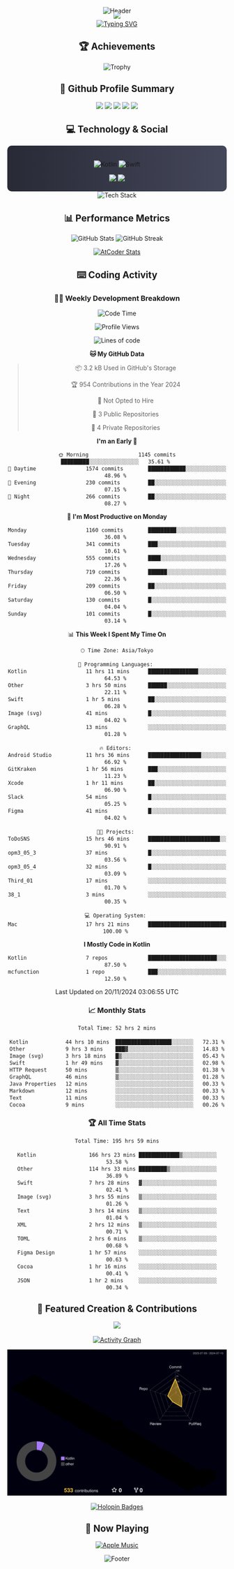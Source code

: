 <div align="center">
  
![Header](https://capsule-render.vercel.app/api?type=waving&color=gradient&customColorList=12&height=300&section=header&text=Welcome%20to%20Batapii's%20Universe&fontSize=50&animation=fadeIn&fontAlignY=40&desc=Android%20Developer%20|%20Kotlin%20LOVE%20)

<div style="margin-top: -20px;">
  <img src="https://readme-typing-svg.herokuapp.com/?lines=Crafting+Android+Experiences;Building+Tomorrow's+Apps+Today;Always+Learning,+Always+Growing&font=Fira%20Code&center=true&width=440&height=45&color=f75c7e&vCenter=true&size=22&pause=1000">
</div>

<a href="https://git.io/typing-svg">
  <img src="https://readme-typing-svg.demolab.com?font=Fira+Code&weight=600&size=28&duration=4000&pause=1000&center=true&vCenter=true&width=800&lines=Hey+there!+I'm+Batapii+%F0%9F%91%8B;Android+Developer+from+Japan+%F0%9F%87%AF%F0%9F%87%B5" alt="Typing SVG" />
</a>

## 🏆 Achievements

![Trophy](https://github-profile-trophy.vercel.app/?username=batapii&theme=onestar&no-frame=true&no-bg=true&column=8&rank=SSS,SS,S,AAA,AA,A,B,C&margin-w=10&margin-h=10)

## 🎯 Github Profile Summary

<div align="center">
  <img src="http://github-profile-summary-cards.vercel.app/api/cards/profile-details?username=batapii&theme=radical" />
  <img src="http://github-profile-summary-cards.vercel.app/api/cards/repos-per-language?username=batapii&theme=radical" />
  <img src="http://github-profile-summary-cards.vercel.app/api/cards/most-commit-language?username=batapii&theme=radical" />
  <img src="http://github-profile-summary-cards.vercel.app/api/cards/stats?username=batapii&theme=radical" />
  <img src="http://github-profile-summary-cards.vercel.app/api/cards/productive-time?username=batapii&theme=radical" />
</div>

## 💻 Technology & Social

<div align="center" style="background: linear-gradient(to right, #282A36, #44475A); padding: 20px; border-radius: 10px;">

![Kotlin](https://img.shields.io/badge/Kotlin-98.3%25-0095D5?style=for-the-badge&logo=kotlin&logoColor=white&labelColor=282A36)
![Swift](https://img.shields.io/badge/Swift-1.7%25-FA7343?style=for-the-badge&logo=swift&logoColor=white&labelColor=282A36)

<div style="margin-top: 15px">
<a href="https://github.com/batapii"><img src="https://img.shields.io/github/followers/batapii?style=for-the-badge&logo=github&label=Follow&color=ff6e96&labelColor=282A36"/></a>
<a href="https://twitter.com/batapii3939"><img src="https://img.shields.io/twitter/follow/batapii?style=for-the-badge&logo=twitter&color=1DA1F2&labelColor=282A36&label=Follow"/></a>
</div>

</div>

<div align="center">
<img src="https://github-readme-tech-stack.vercel.app/api/cards?title=Tech+Stack&align=center&titleAlign=center&fontSize=20&lineHeight=10&lineCount=4&theme=github_dark&width=800&bg=%230D1117&badge=%23161B22&border=%2321262D&titleColor=%2358A6FF&line1=kotlin%2Ckotlin%2C0095D5%3Bandroid%2Candroid%2C00ff00%3Bjetpackcompose%2Cjetpack%2C4285F4%3B&line2=swift%2Cswift%2CFA7343%3Bfirebase%2Cfirebase%2CFFCA28%3Bgithub%2Cgithub%2C181717%3B&line3=typescript%2Ctypescript%2C3178C6%3Bgraphql%2Cgraphql%2CE10098%3Bsupabase%2Csupabase%2C3FCF8E%3B&line4=gradle%2Cgradle%2C02303A%3Bgitkraken%2Cgitkraken%2C179287%3Bpostman%2Cpostman%2CFF6C37%3B" alt="Tech Stack" />
</div>

## 📊 Performance Metrics

<div align="center">

![GitHub Stats](https://github-readme-stats.vercel.app/api?username=batapii&show_icons=true&theme=radical&hide_border=true&bg_color=0D1117)
![GitHub Streak](https://github-readme-streak-stats.herokuapp.com/?user=batapii&theme=radical&hide_border=true&background=0D1117)

[![AtCoder Stats](https://atcoder-readme-stats.vercel.app/stats/batapii3939?theme=dark&show_history=5&width=495)](https://github.com/iwbc-mzk/atcoder-readme-stats)

</div>

## ⌨️ Coding Activity

### 👨‍💻 Weekly Development Breakdown
<!--START_SECTION:waka-->
![Code Time](http://img.shields.io/badge/Code%20Time-312%20hrs%2024%20mins-blue)

![Profile Views](http://img.shields.io/badge/Profile%20Views-1-blue)

![Lines of code](https://img.shields.io/badge/From%20Hello%20World%20I%27ve%20Written-260.0%20thousand%20lines%20of%20code-blue)

**🐱 My GitHub Data** 

> 📦 3.2 kB Used in GitHub's Storage 
 > 
> 🏆 954 Contributions in the Year 2024
 > 
> 🚫 Not Opted to Hire
 > 
> 📜 3 Public Repositories 
 > 
> 🔑 4 Private Repositories 
 > 
**I'm an Early 🐤** 

```text
🌞 Morning                1145 commits        █████████░░░░░░░░░░░░░░░░   35.61 % 
🌆 Daytime                1574 commits        ████████████░░░░░░░░░░░░░   48.96 % 
🌃 Evening                230 commits         ██░░░░░░░░░░░░░░░░░░░░░░░   07.15 % 
🌙 Night                  266 commits         ██░░░░░░░░░░░░░░░░░░░░░░░   08.27 % 
```
📅 **I'm Most Productive on Monday** 

```text
Monday                   1160 commits        █████████░░░░░░░░░░░░░░░░   36.08 % 
Tuesday                  341 commits         ███░░░░░░░░░░░░░░░░░░░░░░   10.61 % 
Wednesday                555 commits         ████░░░░░░░░░░░░░░░░░░░░░   17.26 % 
Thursday                 719 commits         ██████░░░░░░░░░░░░░░░░░░░   22.36 % 
Friday                   209 commits         ██░░░░░░░░░░░░░░░░░░░░░░░   06.50 % 
Saturday                 130 commits         █░░░░░░░░░░░░░░░░░░░░░░░░   04.04 % 
Sunday                   101 commits         █░░░░░░░░░░░░░░░░░░░░░░░░   03.14 % 
```


📊 **This Week I Spent My Time On** 

```text
🕑︎ Time Zone: Asia/Tokyo

💬 Programming Languages: 
Kotlin                   11 hrs 11 mins      ████████████████░░░░░░░░░   64.53 % 
Other                    3 hrs 50 mins       ██████░░░░░░░░░░░░░░░░░░░   22.11 % 
Swift                    1 hr 5 mins         ██░░░░░░░░░░░░░░░░░░░░░░░   06.28 % 
Image (svg)              41 mins             █░░░░░░░░░░░░░░░░░░░░░░░░   04.02 % 
GraphQL                  13 mins             ░░░░░░░░░░░░░░░░░░░░░░░░░   01.28 % 

🔥 Editors: 
Android Studio           11 hrs 36 mins      █████████████████░░░░░░░░   66.92 % 
GitKraken                1 hr 56 mins        ███░░░░░░░░░░░░░░░░░░░░░░   11.23 % 
Xcode                    1 hr 11 mins        ██░░░░░░░░░░░░░░░░░░░░░░░   06.90 % 
Slack                    54 mins             █░░░░░░░░░░░░░░░░░░░░░░░░   05.25 % 
Figma                    41 mins             █░░░░░░░░░░░░░░░░░░░░░░░░   04.02 % 

🐱‍💻 Projects: 
ToDoSNS                  15 hrs 46 mins      ███████████████████████░░   90.91 % 
opm3_05_3                37 mins             █░░░░░░░░░░░░░░░░░░░░░░░░   03.56 % 
opm3_05_4                32 mins             █░░░░░░░░░░░░░░░░░░░░░░░░   03.09 % 
Third_01                 17 mins             ░░░░░░░░░░░░░░░░░░░░░░░░░   01.70 % 
38_1                     3 mins              ░░░░░░░░░░░░░░░░░░░░░░░░░   00.35 % 

💻 Operating System: 
Mac                      17 hrs 21 mins      █████████████████████████   100.00 % 
```

**I Mostly Code in Kotlin** 

```text
Kotlin                   7 repos             ██████████████████████░░░   87.50 % 
mcfunction               1 repo              ███░░░░░░░░░░░░░░░░░░░░░░   12.50 % 
```




 Last Updated on 20/11/2024 03:06:55 UTC
<!--END_SECTION:waka-->

### 📈 Monthly Stats
<!--START_SECTION:wakamonth-->

```text
Total Time: 52 hrs 2 mins

Kotlin            44 hrs 10 mins  ██████████████████░░░░░░░   72.31 %
Other             9 hrs 3 mins    ███▓░░░░░░░░░░░░░░░░░░░░░   14.83 %
Image (svg)       3 hrs 18 mins   █▒░░░░░░░░░░░░░░░░░░░░░░░   05.43 %
Swift             1 hr 49 mins    ▓░░░░░░░░░░░░░░░░░░░░░░░░   02.98 %
HTTP Request      50 mins         ▒░░░░░░░░░░░░░░░░░░░░░░░░   01.38 %
GraphQL           46 mins         ▒░░░░░░░░░░░░░░░░░░░░░░░░   01.28 %
Java Properties   12 mins         ░░░░░░░░░░░░░░░░░░░░░░░░░   00.33 %
Markdown          12 mins         ░░░░░░░░░░░░░░░░░░░░░░░░░   00.33 %
Text              11 mins         ░░░░░░░░░░░░░░░░░░░░░░░░░   00.33 %
Cocoa             9 mins          ░░░░░░░░░░░░░░░░░░░░░░░░░   00.26 %
```

<!--END_SECTION:wakamonth-->

### 🏆 All Time Stats
<!--START_SECTION:wakaalltime-->

```text
Total Time: 195 hrs 59 mins

Kotlin                 166 hrs 23 mins █████████████▒░░░░░░░░░░░   53.58 %
Other                  114 hrs 33 mins █████████▒░░░░░░░░░░░░░░░   36.89 %
Swift                  7 hrs 28 mins   ▓░░░░░░░░░░░░░░░░░░░░░░░░   02.41 %
Image (svg)            3 hrs 55 mins   ▒░░░░░░░░░░░░░░░░░░░░░░░░   01.26 %
Text                   3 hrs 14 mins   ▒░░░░░░░░░░░░░░░░░░░░░░░░   01.04 %
XML                    2 hrs 12 mins   ▒░░░░░░░░░░░░░░░░░░░░░░░░   00.71 %
TOML                   2 hrs 6 mins    ▒░░░░░░░░░░░░░░░░░░░░░░░░   00.68 %
Figma Design           1 hr 57 mins    ░░░░░░░░░░░░░░░░░░░░░░░░░   00.63 %
Cocoa                  1 hr 16 mins    ░░░░░░░░░░░░░░░░░░░░░░░░░   00.41 %
JSON                   1 hr 2 mins     ░░░░░░░░░░░░░░░░░░░░░░░░░   00.34 %
```

<!--END_SECTION:wakaalltime-->

## 🌟 Featured Creation & Contributions

<div align="center">
  <a href="https://github.com/batapii/ToDoSNS">
    <img src="https://github-readme-stats.vercel.app/api/pin/?username=batapii&repo=ToDoSNS&theme=radical&hide_border=true&bg_color=0D1117" />
  </a>

[![Activity Graph](https://github-readme-activity-graph.vercel.app/graph?username=batapii&custom_title=Contribution%20Graph&hide_border=true&theme=radical&bg_color=0D1117)](https://github.com/ashutosh00710/github-readme-activity-graph)

![3D Contrib](./profile-3d-contrib/profile-night-rainbow.svg)

[![Holopin Badges](https://holopin.me/batapii)](https://holopin.io/@batapii)

</div>

## 🎵 Now Playing

<div align="center">
  
[![Apple Music](https://music-profile.rayriffy.com/theme/dark.svg?uid=001005.6598667d2ffd4a10a4f429edd0ba24c4.1156)](https://github.com/rayriffy/apple-music-github-profile)

</div>

![Footer](https://capsule-render.vercel.app/api?type=waving&color=gradient&customColorList=12&height=100&section=footer)

</div>
